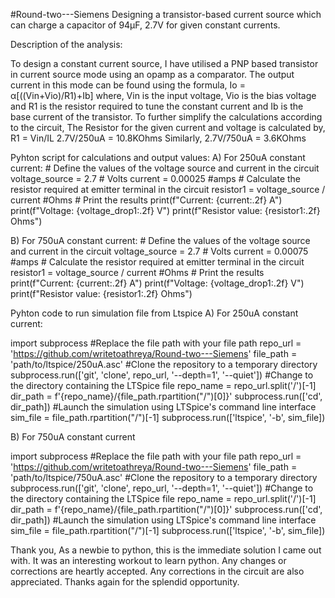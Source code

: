 #Round-two---Siemens
Designing a transistor-based current source which can charge a capacitor of 94µF, 2.7V for given constant currents.

Description of the analysis:
  
  To design a constant current source, I have utilised a PNP based transistor in current source mode using an opamp as a comparator.
  The output current in this mode can be found using the formula, 
  Io = α[((Vin+Vio)/R1)+Ib]
  where, Vin is the input voltage, Vio is the bias voltage and R1 is the resistor required to tune the constant current and Ib is the base current of the transistor.
  To further simplify the calculations according to the circuit,
  The Resistor for the given current and voltage is calculated by, R1 = Vin/IL
  2.7V/250uA = 10.8KOhms
  Similarly, 
  2.7V/750uA = 3.6KOhms
  


Pyhton script for calculations and output values:
A) For 250uA constant current:
    # Define the values of the voltage source and current in the circuit
    voltage_source = 2.7  # Volts
    current = 0.00025 #amps
    # Calculate the resistor required at emitter terminal in the circuit
    resistor1 = voltage_source / current #Ohms
    # Print the results
    print(f"Current: {current:.2f} A")
    print(f"Voltage: {voltage_drop1:.2f} V")
    print(f"Resistor value: {resistor1:.2f} Ohms")
    
B) For 750uA constant current:
    # Define the values of the voltage source and current in the circuit
    voltage_source = 2.7  # Volts
    current = 0.00075 #amps
    # Calculate the resistor required at emitter terminal in the circuit
    resistor1 = voltage_source / current #Ohms
    # Print the results
    print(f"Current: {current:.2f} A")
    print(f"Voltage: {voltage_drop1:.2f} V")
    print(f"Resistor value: {resistor1:.2f} Ohms")


Pyhton code to run simulation file from Ltspice
A) For 250uA constant current:

  import subprocess
  #Replace the file path with your file path
  repo_url = 'https://github.com/writetoathreya/Round-two---Siemens'
  file_path = 'path/to/ltspice/250uA.asc'
  #Clone the repository to a temporary directory
  subprocess.run(['git', 'clone', repo_url, '--depth=1', '--quiet'])
  #Change to the directory containing the LTSpice file
  repo_name = repo_url.split('/')[-1]
  dir_path = f'{repo_name}/{file_path.rpartition("/")[0]}'
  subprocess.run(['cd', dir_path])
  #Launch the simulation using LTSpice's command line interface
  sim_file = file_path.rpartition("/")[-1]
  subprocess.run(['ltspice', '-b', sim_file])
  
  
B) For 750uA constant current

  import subprocess
  #Replace the file path with your file path
  repo_url = 'https://github.com/writetoathreya/Round-two---Siemens'
  file_path = 'path/to/ltspice/750uA.asc'
  #Clone the repository to a temporary directory
  subprocess.run(['git', 'clone', repo_url, '--depth=1', '--quiet'])
  #Change to the directory containing the LTSpice file
  repo_name = repo_url.split('/')[-1]
  dir_path = f'{repo_name}/{file_path.rpartition("/")[0]}'
  subprocess.run(['cd', dir_path])
  #Launch the simulation using LTSpice's command line interface
  sim_file = file_path.rpartition("/")[-1]
  subprocess.run(['ltspice', '-b', sim_file])
  
 
 Thank you,
 As a newbie to python, this is the immediate solution I came out with. It was an interesting workout to learn python. Any changes or corrections are heartly accepted. 
 Any corrections in the circuit are also appreciated.
 Thanks again for the splendid opportunity.

